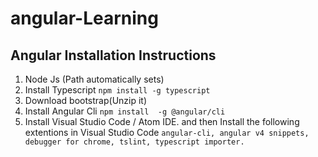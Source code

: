 # angular-Learning

## Angular Installation Instructions

1. Node Js (Path automatically sets)
2. Install Typescript 
```npm install -g typescript```
3. Download bootstrap(Unzip it)
4. Install Angular Cli
```npm install  -g @angular/cli```
5. Install Visual Studio Code / Atom IDE. and then
Install the following extentions in Visual Studio Code
```angular-cli, angular v4 snippets, debugger for chrome, tslint, typescript importer. ```

